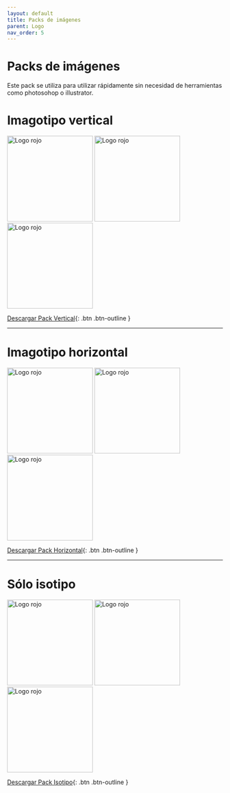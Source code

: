 ```yaml
---
layout: default
title: Packs de imágenes
parent: Logo
nav_order: 5
---
```



# Packs de imágenes
Este pack se utiliza para utilizar rápidamente sin necesidad de herramientas como photosohop o illustrator.

# Imagotipo vertical

<img src="../../../assets/images/referencia_blanco.png" width="200" alt="Logo rojo"/>
<img src="../../../assets/images/referencia_negro.png" width="200" alt="Logo rojo"/>
<img src="../../../assets/images/referencia_rojo.png" width="200" alt="Logo rojo"/>

[Descargar Pack Vertical](https://drive.google.com/uc?export=download&id=1eddbGPnlVAQqQ9A6l6Rj1n063dc6Usd4){: .btn .btn-outline }

---
# Imagotipo horizontal

<img src="../../../assets/images/referencia_horizontal_blanco.png" width="200" alt="Logo rojo"/>
<img src="../../../assets/images/referencia_horizontal_negro.png" width="200" alt="Logo rojo"/>
<img src="../../../assets/images/referencia_horizontal_rojo.png" width="200" alt="Logo rojo"/>

[Descargar Pack Horizontal](https://drive.google.com/uc?export=download&id=1DaajQ4I2hAWEnYlSPyW7M9OCqavxHV2u){: .btn .btn-outline }

---
# Sólo isotipo

<img src="../../../assets/images/referencia_isotipo_blanco.png" width="200" alt="Logo rojo"/>
<img src="../../../assets/images/referencia_isotipo_negro.png" width="200" alt="Logo rojo"/>
<img src="../../../assets/images/referencia_isotipo_rojo.png" width="200" alt="Logo rojo"/>

[Descargar Pack Isotipo](https://drive.google.com/uc?export=download&id=1cL0FiEdTbiwxOB_w5JzkvsMvphDy-d6m){: .btn .btn-outline }
